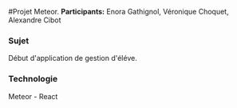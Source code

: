 #Projet Meteor.
__Participants:__ Enora Gathignol, Véronique Choquet, Alexandre Cibot
### Sujet
Début d'application de gestion d'éléve.
### Technologie
Meteor - React

